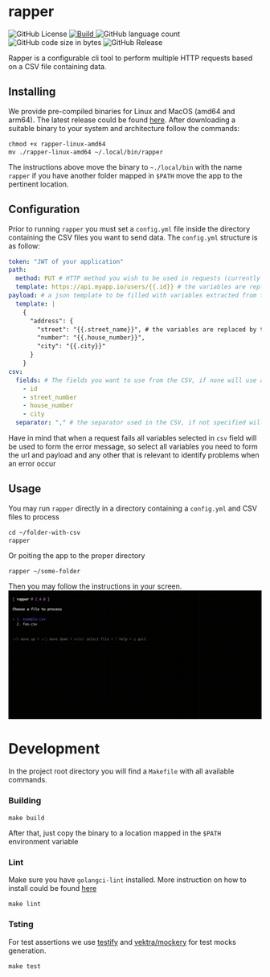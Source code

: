 # rapper

  <p align="left">
  <img alt="GitHub License" src="https://img.shields.io/github/license/anibaldeboni/rapper">
  <a href="https://github.com/anibaldeboni/rapper/actions/workflows/master.yml" rel="nofollow">
    <img src="https://img.shields.io/github/actions/workflow/status/anibaldeboni/rapper/master.yml?branch=master&logo=Github" alt="Build" />
  </a>
  <img alt="GitHub language count" src="https://img.shields.io/github/languages/count/anibaldeboni/rapper">
  <img alt="GitHub code size in bytes" src="https://img.shields.io/github/languages/code-size/anibaldeboni/rapper">
  <img alt="GitHub Release" src="https://img.shields.io/github/v/release/anibaldeboni/rapper">
  </p>

Rapper is a configurable cli tool to perform multiple HTTP requests based on a CSV file containing data.

## Installing

We provide pre-compiled binaries for Linux and MacOS (amd64 and arm64). The latest release could be found [here](https://github.com/anibaldeboni/github.com/anibaldeboni/rapper/releases/latest). After downloading a suitable binary to your system and architecture follow the commands:

```shell
chmod +x rapper-linux-amd64
mv ./rapper-linux-amd64 ~/.local/bin/rapper
```

The instructions above move the binary to `~./local/bin` with the name `rapper` if you have another folder mapped in `$PATH` move the app to the pertinent location.

## Configuration

Prior to running `rapper` you must set a `config.yml` file inside the directory containing the CSV files you want to send data. The `config.yml` structure is as follow:

```yaml
token: "JWT of your application"
path:
  method: PUT # HTTP method you wish to be used in requests (currently supports PUT and POST)
  template: https://api.myapp.io/users/{{.id}} # the variables are replaced by the corresponding csv values
payload: # a json template to be filled with variables extracted from the CSV
  template: |
    {
      "address": {
        "street": "{{.street_name}}", # the variables are replaced by the corresponding csv values
        "number": "{{.house_number}}",
        "city": "{{.city}}"
      }
    }
csv:
  fields: # The fields you want to use from the CSV, if none will use all
    - id
    - street_number
    - house_number
    - city
  separator: "," # the separator used in the CSV, if not specified will use comma
```

Have in mind that when a request fails all variables selected in `csv` field will be used to form the error message, so select all variables you need to form the url and payload and any other that is relevant to identify problems when an error occur

## Usage

You may run `rapper` directly in a directory containing a `config.yml` and CSV files to process

```shell
cd ~/folder-with-csv
rapper
```

Or poiting the app to the proper directory

```shell
rapper ~/some-folder
```

Then you may follow the instructions in your screen.
![rapper usage recording](./assets/rapper.gif)

# Development

In the project root directory you will find a `Makefile` with all available commands.

### Building

```shell
make build
```

After that, just copy the binary to a location mapped in the `$PATH` environment variable

### Lint

Make sure you have `golangci-lint` installed. More instruction on how to install could be found [here](https://golangci-lint.run/usage/install/)

```shell
make lint
```

### Tsting

For test assertions we use [testify](https://github.com/stretchr/testify) and [vektra/mockery](https://github.com/vektra/mockery) for test mocks generation.

```shell
make test
```
